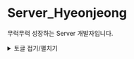 # Server_Hyeonjeong
무럭무럭 성장하는 Server 개발자입니다.

<details> 
 <summary>토글 접기/펼치기</summary> 
  <div markdown="1">
   # 필수 과제 1-1
> 로그인 페이지 만들기
> (SignInActivity)

<img width="397" alt="1" src="https://user-images.githubusercontent.com/81394850/162618531-506ff87d-1ee9-4193-903f-975cf141c1b0.png">


**1. 아이디, 비밀번호 모두 입력 되어있을 경우만 Activity 이동**
```kotlin
//로그인 버튼 클릭시  
binding.btnLogin.setOnClickListener {  
  if(etid.text.toString().isNotBlank() && etpw.text.toString().isNotBlank()){//값이 있는 경우  
  Toast.makeText(this,"로그인 성공",Toast.LENGTH_SHORT).show()  
        val intent = Intent(this,HomeActivity::class.java)  
        startActivity(intent)  
    }else {  
        Toast.makeText(this,"아이디/비밀번호를 확인해주세요",Toast.LENGTH_SHORT).show()  
    }  
}
```
➡️ 로그인 버튼 클릭시
`isNotBlank` : 비어있거나 공백이 아닌 경우 true 반환
- `Toast` 메시지를 통해 '로그인 성공' 출력하기
- `Intent` 객체를 통해 HomeActivity로 이동하기

<img width="422" alt="2" src="https://user-images.githubusercontent.com/81394850/162618590-bc3b874a-ca25-4e94-9d09-a59994c30f11.png">


**2. 비밀번호 입력 내용 가리기**
`android:inputType="textPassword"` 를 통해 입력한 비밀번호를 가리도록 설정하기

**3. 미리보기 글씨 설정**
`android:hint="비밀번호를 입력해주세요."` 로 입력 전 미리보기 내용을 설정해준다.

**4. 회원가입 버튼 클릭시 SignUpActivity로 이동**
```kotlin
//회원가입 버튼 클릭시  
binding.btnSignup.setOnClickListener {  
  val intent = Intent(this,SignUpActivity::class.java)  
  startActivity(intent)
}
```
<img width="430" alt="3" src="https://user-images.githubusercontent.com/81394850/162618624-f4b0083d-0b17-4f33-9382-b2ec82a444ad.png">


`Intent(context, 호출할 액티비티::class.java)` 
-> 회원가입 Activity 호출하여 이동하기

# 필수과제 1-2

> 회원가입 페이지 만들기
> (SignUpActivity)


**1. 모두 입력된 경우만 회원가입 완료 클릭시 Activity 이동**

```kotlin
private fun signup(){  
    if(binding.etSignupId.text.toString().isNotBlank() && binding.etSignupName.text.toString().isNotBlank() && binding.etSignupPw.text.toString().isNotEmpty()){  
        Toast.makeText(this,"회원가입성공", Toast.LENGTH_SHORT).show()
        finish()
}

override fun finish() {  
    super.finish()  
}
```

* ` isNotBlank` 속성을 통해 EditText에 값이 있는 경우만 회원가입 성공하도록 설정
* `finish()` 함수를 호출하여 현재 엑티비티를 종료하고 Intent하기 전에 있었던 Activity로 이동

> 모두 입력하지 않은 경우

<img width="413" alt="4" src="https://user-images.githubusercontent.com/81394850/162618715-8fd68f0b-1205-4685-8580-493d175bc8b0.png">

> 모두 입력한 경우

<img width="437" alt="5" src="https://user-images.githubusercontent.com/81394850/162618774-cfc97f49-01c9-4fe7-bdc8-e85aced10a25.png">

-> 회원가입 성공

# 필수과제 1-3

> 자기소개 페이지 만들기
> (HomeActivity)

constraint 설정 후 view간의 위치 관계를 통해 자기소개 페이지 설정


# 성장과제 2-1
> 화면이동 + @

1. 회원가입 성공 후 회원가입 시 입력했던 아이디와 비밀번호 입력되어 있어야함
> SignInActivity.kt
```kotlin
//회원가입 버튼 클릭시  
binding.btnSignup.setOnClickListener {  
  val intent = Intent(this,SignUpActivity::class.java)  
    getSignUpActivityResult.launch(intent) //startActivity 대신 사용해서 값 받아올 수 있도록 함  
}
```
* SignActivity에서 값을 받아오기 위해 getSignUpActivityResult 변수를 시작하여 Intent 진행한다.

```kotlin
//회원가입 후 ID, PW 가져오기  
getSignUpActivityResult = registerForActivityResult(  
    ActivityResultContracts.StartActivityForResult()) {  
  result ->  
  //회원가입에서 돌아올 때 결과 값 받아옴  
  if(result.resultCode == RESULT_OK){  
            var signupId = result.data?.getStringExtra("id")  
            var signupPw = result.data?.getStringExtra("pw")  
            etid.setText(signupId)  
            etpw.setText(signupPw)  
        }  
    }
```
2. `private lateinit var getSignUpActivityResult : ActivityResultLauncher<Intent>` 
-> registerForActivityResult를 사용할 변수를 선언한다.
3. `if(result.resultCode == RESULT_OK)` RESULT_OK 를 통해 결과코드가 참일 경우 회원가입에서 돌아올 때 결과 값을 받아온다.
4. `result.data?.getStringExtra("id")` id라는 key값을 담아온 데이터를 저장하여 ID EditText 자리에 넣어준다.(비밀번호도 동일하게 진행)
5. `etid.setText(signupId)` 받아온 id값을 setText로 텍스트를 설정해준다.


> SignUpActivity.kt
```kotlin
//로그인 페이지로 이동할 때 입력 값을 보내도록 하는 코드  
val intent = Intent(this, SignInActivity::class.java).apply{  
  putExtra("id",signupId)  
    putExtra("pw",signupPw)  
}  
  
setResult(RESULT_OK,intent)  
if (!isFinishing) {  
    finish()  
}
```
* `putExtra`를 통해  key값과 함께 입력한 값을 저장해준다.
* 값 입력 후 RESULT_OK를 통해 받은 입력 값을 전달하여 사용할 수 있도록 한다.

<img width="437" alt="6" src="https://user-images.githubusercontent.com/81394850/162618897-34dcc36f-e0ed-412e-bd54-e66bcf910cc2.png">


# 성장과제 2-2

**1. ScrollView 설정**
```xml
<ScrollView  
	  android:layout_width="match_parent"  
	  android:layout_height="0dp"  
	  app:layout_constraintTop_toTopOf="parent"  
	  app:layout_constraintBottom_toBottomOf="parent">  
	 <androidx.constraintlayout.widget.ConstraintLayout  android:layout_width="match_parent"  
	  android:layout_height="wrap_content"  
	  android:layout_marginBottom="30dp"  
	  app:layout_constraintTop_toTopOf="parent">
      </androidx.constraintlayout.widget.ConstraintLayout>  
  
</ScrollView>
  ```
* ScrollView는 imageview나 TextView와 같은 View들을 바로 포함할 수 없다. 또한 한개의 뷰만 포함 가능하다. 그래서 layout을 만들고 그 내부에 다른 view들을 포함해야한다.
* ConstraintLayout을 내부에 만들고 그 안에 다른 뷰들을 포함하여 만든다.

<img width="401" alt="7" src="https://user-images.githubusercontent.com/81394850/162618912-60f04285-3618-44d4-aa8f-624bd592cea1.png">
<img width="421" alt="8" src="https://user-images.githubusercontent.com/81394850/162618937-bf8c7f7c-6051-4fbf-a367-389f5244c4bf.png">

-> 내용이 많을 경우, 스크롤뷰를 통해 내릴 수 있도록 함

<br>

**2. 사진 비율 1:1로 설정하기**

`app:layout_constraintDimensionRatio="1:1"` -> 가로, 세로 비율을 1:1로 설정하기 
 
`app:layout_constraintWidth_percent="0.4"` -> Width에 40% 크기로 image 크기를 설정한다. 이때 가로, 세로 비율이 같으므로 Length 또한 같은 크기로 설정된다.


  </div> 
</details>
